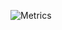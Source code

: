 ![Metrics](https://metrics.lecoq.io/miguelrochabh?template=classic&repositories.forks=true&achievements=1&notable=1&isocalendar=1&lines=1&isocalendar.duration=half-year&achievements.threshold=C&achievements.secrets=true&achievements.limit=0&config.timezone=America%2FSao_Paulo)
